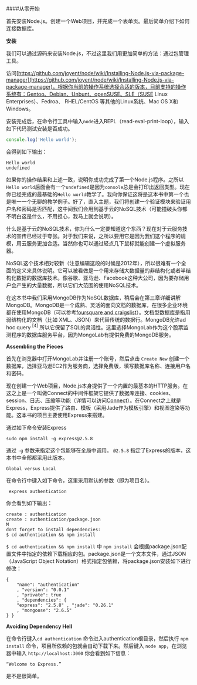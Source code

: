 ####从零开始

首先安装Node.js。创建一个Web项目，并完成一个表单页。最后简单介绍下如何连接数据库。

**安装**

我们可以通过源码来安装Node.js，不过这里我们用更加简单的方法：通过包管理工具。

访问[https://github.com/joyent/node/wiki/Installing-Node.js-via-package-manager](https://github.com/joyent/node/wiki/Installing-Node.js-via-package-manager)，根据你当前的操作系统选择合适的版本，目前支持的操作系统有：Gentoo、Debian、Unbunt、openSUSE、SLE（SUSE Linux Enterprises）、Fedroa、 RHEL/CentOS 等其他的Linux系统、Mac OS X和Windows。

安装完成后，在命令行工具中输入`node`进入REPL（read-eval-print-loop），输入如下代码测试安装是否成功。

```javascript
console.log('Hello world');
```
会得到如下输出：
	
	Hello world
	undefined

如果你的操作结果和上述一致，说明你成功完成了第一个Node.js程序。之所以`Hello world`后面会有一个`undefined`是因为`console`总是会打印出返回类型。现在你已经完成的最基础的`Hello world`教学了。我向你保证这将是这本书中第一个也是唯一一个无聊的教学例子。好了，直入主题，我们将创建一个验证模块来验证用户名和密码是否匹配，这中间我们会用到基于云的NoSQL技术（可能撞破头你都不明白这是什么，不用担心，我马上就会说明）。

什么是基于云的NoSQL技术，你为什么一定要知道这个东西？现在对于云服务技术的宣传已经过于夸张。对于我们来说，之所以要用它是因为我们这个程序的规模，用云服务更加合适。当然你也可以通过轻点几下鼠标就能创建一个虚拟服务器。

NoSQL这个技术相对较新（注意编辑这段的时候是2012年），所以很难有一个全面的定义来具体说明。它可以被看做是一个用来存储大数据量的非结构化或者半结构化数据的数据库技术。像谷歌、亚马逊、Facebook这种大公司，因为要存储用户会产生的大量数据，所以它们大范围的使用NoSQL技术。

在这本书中我们采用MongoDB作为NoSQL数据库，稍后会在第三章详细讲解MongoDB。MongoDB是一个成熟、灵活的面向文档的数据库，在很多企业环境都在使用MongoDB（可以参考[foursquare and craigslist](http://api.mongodb.org/wiki/current/Production%20Deployments.html)）。文档型数据库是指用弱结构化的文档（比如 XML、JSON）来代替传统的数据行。MongoDB允许ad hoc query <sup>[4]</sup>
所以它保留了SQL的灵活性。这里选择MongoLab作为这个股票监测程序的数据库服务平台，因为MongoLab有提供免费的MongoDB服务。


**Assembling the Pieces**

首先在浏览器中打开MongoLab并注册一个账号，然后点击 `Create New` 创建一个数据库，选择亚马逊EC2作为服务商，选择免费版，填写数据库名称、连接用户名和密码。

现在创建一个Web项目，Node.js本身提供了一个内置的最基本的HTTP服务。在这之上是一个叫做Connect的中间件框架它提供了数据库连接、cookies、session、日志、压缩等功能（详情可以访问[Connect](https://github.com/senchalabs/connect#readme)）。在Connect之上就是Express，Express提供了路由、模板（采用Jade作为模板引擎）和视图渲染等功能。这本书的项目主要使用Express来搭建。

通过如下命令安装Express

	sudo npm install -g express@2.5.8

通过 `-g` 参数来指定这个包能够在全局中调用。 `@2.5.8` 指定了Express的版本，这本书中全部都采用此版本。

	Global versus Local

在命令行中键入如下命令，这里采用默认的参数（即为项目名）。
	
	 express authentication

你会看到如下输出：

	create : authentication
	create : authentication/package.json
	M
	dont forget to install dependencies:
	$ cd authentication && npm install

`$ cd authentication && npm install` 中 `npm install` 会根据package.json配置文件中指定的依赖下载相应的包。package.json是一个文本文件，通过JSON（JavaScript Object Notation）格式指定包依赖，将package.json安装如下进行修改：
	
	{
		"name": "authentication"
		, "version": "0.0.1"
		, "private": true
		, "dependencies": {
		"express": "2.5.8" , "jade": "0.26.1"
		, "mongoose": "2.6.5"
	} }

**Avoiding Dependency Hell**

在命令行键入`cd authentication` 命令进入authentication根目录，然后执行 `npm install` 命令，项目所依赖的包就会自动下载下来。然后键入 `node app`，在浏览器中输入 `http://localhost:3000`	 你会看到如下信息： 

	“Welcome to Express.”

是不是很简单。









